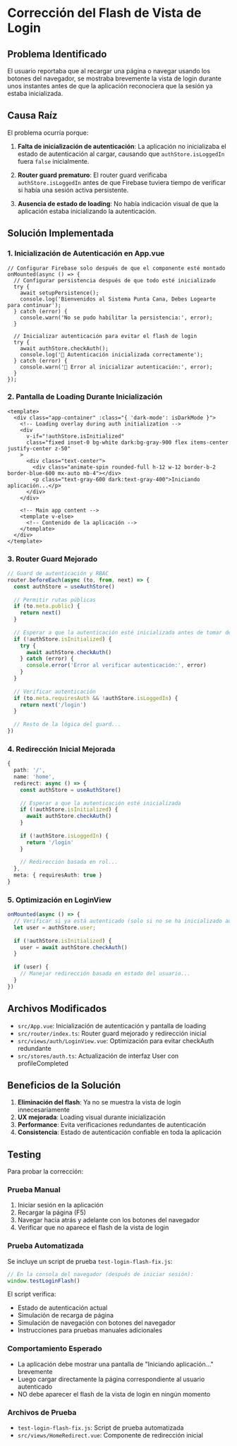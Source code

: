 # Corrección del Flash de Vista de Login

## Problema Identificado

El usuario reportaba que al recargar una página o navegar usando los botones del navegador, se mostraba brevemente la vista de login durante unos instantes antes de que la aplicación reconociera que la sesión ya estaba inicializada.

## Causa Raíz

El problema ocurría porque:

1. **Falta de inicialización de autenticación**: La aplicación no inicializaba el estado de autenticación al cargar, causando que `authStore.isLoggedIn` fuera `false` inicialmente.

2. **Router guard prematuro**: El router guard verificaba `authStore.isLoggedIn` antes de que Firebase tuviera tiempo de verificar si había una sesión activa persistente.

3. **Ausencia de estado de loading**: No había indicación visual de que la aplicación estaba inicializando la autenticación.

## Solución Implementada

### 1. Inicialización de Autenticación en App.vue

```vue
// Configurar Firebase solo después de que el componente esté montado
onMounted(async () => {
  // Configurar persistencia después de que todo esté inicializado
  try {
    await setupPersistence();
    console.log('Bienvenidos al Sistema Punta Cana, Debes Logearte para continuar');
  } catch (error) {
    console.warn('No se pudo habilitar la persistencia:', error);
  }

  // Inicializar autenticación para evitar el flash de login
  try {
    await authStore.checkAuth();
    console.log('🔐 Autenticación inicializada correctamente');
  } catch (error) {
    console.warn('🔐 Error al inicializar autenticación:', error);
  }
});
```

### 2. Pantalla de Loading Durante Inicialización

```vue
<template>
  <div class="app-container" :class="{ 'dark-mode': isDarkMode }">
    <!-- Loading overlay during auth initialization -->
    <div 
      v-if="!authStore.isInitialized" 
      class="fixed inset-0 bg-white dark:bg-gray-900 flex items-center justify-center z-50"
    >
      <div class="text-center">
        <div class="animate-spin rounded-full h-12 w-12 border-b-2 border-blue-600 mx-auto mb-4"></div>
        <p class="text-gray-600 dark:text-gray-400">Iniciando aplicación...</p>
      </div>
    </div>
    
    <!-- Main app content -->
    <template v-else>
      <!-- Contenido de la aplicación -->
    </template>
  </div>
</template>
```

### 3. Router Guard Mejorado

```typescript
// Guard de autenticación y RBAC
router.beforeEach(async (to, from, next) => {
  const authStore = useAuthStore()
  
  // Permitir rutas públicas
  if (to.meta.public) {
    return next()
  }
  
  // Esperar a que la autenticación esté inicializada antes de tomar decisiones
  if (!authStore.isInitialized) {
    try {
      await authStore.checkAuth()
    } catch (error) {
      console.error('Error al verificar autenticación:', error)
    }
  }
  
  // Verificar autenticación
  if (to.meta.requiresAuth && !authStore.isLoggedIn) {
    return next('/login')
  }
  
  // Resto de la lógica del guard...
})
```

### 4. Redirección Inicial Mejorada

```typescript
{
  path: '/',
  name: 'home',
  redirect: async () => {
    const authStore = useAuthStore()
    
    // Esperar a que la autenticación esté inicializada
    if (!authStore.isInitialized) {
      await authStore.checkAuth()
    }
    
    if (!authStore.isLoggedIn) {
      return '/login'
    }
    
    // Redirección basada en rol...
  },
  meta: { requiresAuth: true }
}
```

### 5. Optimización en LoginView

```typescript
onMounted(async () => {
  // Verificar si ya está autenticado (solo si no se ha inicializado aún)
  let user = authStore.user;
  
  if (!authStore.isInitialized) {
    user = await authStore.checkAuth()
  }
  
  if (user) {
    // Manejar redirección basada en estado del usuario...
  }
})
```

## Archivos Modificados

- `src/App.vue`: Inicialización de autenticación y pantalla de loading
- `src/router/index.ts`: Router guard mejorado y redirección inicial
- `src/views/auth/LoginView.vue`: Optimización para evitar checkAuth redundante
- `src/stores/auth.ts`: Actualización de interfaz User con profileCompleted

## Beneficios de la Solución

1. **Eliminación del flash**: Ya no se muestra la vista de login innecesariamente
2. **UX mejorada**: Loading visual durante inicialización
3. **Performance**: Evita verificaciones redundantes de autenticación
4. **Consistencia**: Estado de autenticación confiable en toda la aplicación

## Testing

Para probar la corrección:

### Prueba Manual
1. Iniciar sesión en la aplicación
2. Recargar la página (F5)
3. Navegar hacia atrás y adelante con los botones del navegador
4. Verificar que no aparece el flash de la vista de login

### Prueba Automatizada
Se incluye un script de prueba `test-login-flash-fix.js`:

```javascript
// En la consola del navegador (después de iniciar sesión):
window.testLoginFlash()
```

El script verifica:
- Estado de autenticación actual
- Simulación de recarga de página
- Simulación de navegación con botones del navegador
- Instrucciones para pruebas manuales adicionales

### Comportamiento Esperado
- La aplicación debe mostrar una pantalla de "Iniciando aplicación..." brevemente
- Luego cargar directamente la página correspondiente al usuario autenticado
- NO debe aparecer el flash de la vista de login en ningún momento

### Archivos de Prueba
- `test-login-flash-fix.js`: Script de prueba automatizada
- `src/views/HomeRedirect.vue`: Componente de redirección inicial
